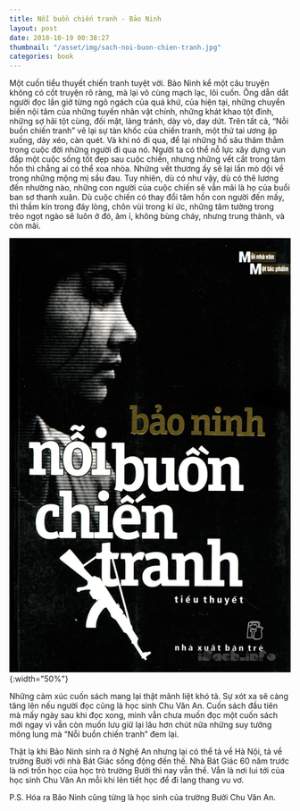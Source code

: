 ```yaml
---
title: Nỗi buồn chiến tranh - Bảo Ninh
layout: post
date: 2018-10-19 00:38:27
thumbnail: "/asset/img/sach-noi-buon-chien-tranh.jpg"
categories: book
---
```


Một cuốn tiểu thuyết chiến tranh tuyệt vời. Bảo Ninh kể một câu truyện không có cốt truyện rõ ràng, mà lại vô cùng mạch lạc, lôi cuốn. Ông dẫn dắt người đọc lần giở từng ngõ ngách của quá khứ, của hiện tại, những chuyển biến nội tâm của những tuyến nhân vật chính, những khát khao tột đỉnh, những sợ hãi tột cùng, đối mặt, lảng tránh, dày vò, day dứt. Trên tất cả, “Nỗi buồn chiến tranh” vẽ lại sự tàn khốc của chiến tranh, một thứ tai ương ập xuống, dày xéo, càn quét. Và khi nó đi qua, để lại những hố sâu thăm thẳm trong cuộc đời những người đi qua nó. Người ta có thể nỗ lực xây dựng vun đắp một cuộc sống tốt đẹp sau cuộc chiến, nhưng những vết cắt trong tâm hồn thì chẳng ai có thể xoa nhòa. Những vết thương ấy sẽ lại lần mò dội về trong những mộng mị sầu đau. Tuy nhiên, dù có như vậy, dù có thê lương đến nhường nào, những con người của cuộc chiến sẽ vẫn mãi là họ của buổi ban sơ thanh xuân. Dù cuộc chiến có thay đổi tâm hồn con người đến mấy, thì thầm kín trong đáy lòng, chôn vùi trong kí ức, những tâm tưởng trong trẻo ngọt ngào sẽ luôn ở đó, âm ỉ, không bùng cháy, nhưng trung thành, và còn mãi.

![cover](/asset/img/sach-noi-buon-chien-tranh.jpg){:width="50%"}

Những cảm xúc cuốn sách mang lại thật mãnh liệt khó tả. Sự xót xa sẽ càng tăng lên nếu người đọc cũng là học sinh Chu Văn An. Cuốn sách đầu tiên mà mấy ngày sau khi đọc xong, mình vẫn chưa muốn đọc một cuốn sách mới ngay vì vẫn còn muốn lưu giữ lại lâu hơn chút nữa những suy tưởng mông lung mà “Nỗi buồn chiến tranh” đem lại.

Thật lạ khi Bảo Ninh sinh ra ở Nghệ An nhưng lại có thể tả về Hà Nội, tả về trường Bưởi với nhà Bát Giác sống động đến thế. Nhà Bát Giác 60 năm trước là nơi trốn học của học trò trường Bưởi thì nay vẫn thế. Vẫn là nơi lui tới của học sinh Chu Văn An mỗi khi lẻn tiết học để đi lang thang vu vơ.

P.S. Hóa ra Bảo Ninh cũng từng là học sinh của trường Bưởi Chu Văn An.
